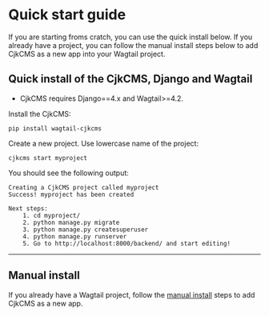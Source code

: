 # Quick start guide

If you are starting froms cratch, you can use the quick install below. If you already have a project, you can follow the manual install steps below to add CjkCMS as a new app into your Wagtail project.

## Quick install of the CjkCMS, Django and Wagtail

* CjkCMS requires Django==4.x and Wagtail>=4.2.

Install the CjkCMS:
```
pip install wagtail-cjkcms
```
Create a new project. Use lowercase name of the project:
```
cjkcms start myproject
```
You should see the following output:
```
Creating a CjkCMS project called myproject
Success! myproject has been created

Next steps:
    1. cd myproject/
    2. python manage.py migrate
    3. python manage.py createsuperuser
    4. python manage.py runserver
    5. Go to http://localhost:8000/backend/ and start editing!
```
---

## Manual install
If you already have a Wagtail project, follow the [manual install](installation.md) steps to add CjkCMS as a new app.
